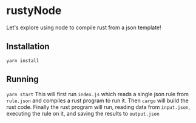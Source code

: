 # rustyNode

Let's explore using node to compile rust from a json template!

## Installation

`yarn install`

## Running

`yarn start`
This will first run `index.js` which reads a single json rule from `rule.json` and compiles a rust program to run it. Then `cargo` will build the rust code. Finally the rust program will run, reading data from `input.json`, executing the rule on it, and saving the results to `output.json`
